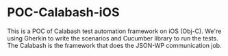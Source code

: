 # POC-Calabash-iOS
This is a POC of Calabash test automation framework on iOS (Obj-C). We're using Gherkin to write the scenarios and Cucumber library to run the tests. The Calabash is the framework that does the JSON-WP communication job.
